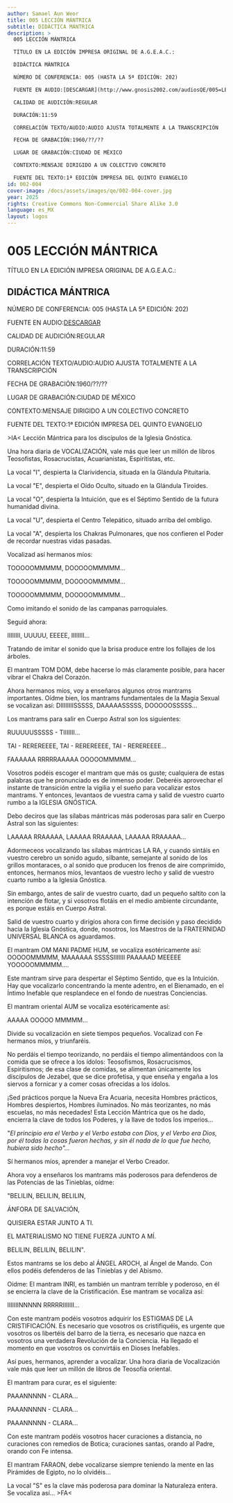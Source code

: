 ```yaml
---
author: Samael Aun Weor
title: 005 LECCIÓN MÁNTRICA
subtitle: DIDÁCTICA MÁNTRICA
description: >
  005 LECCIÓN MÁNTRICA

  TÍTULO EN LA EDICIÓN IMPRESA ORIGINAL DE A.G.E.A.C.:

  DIDÁCTICA MÁNTRICA

  NÚMERO DE CONFERENCIA: 005 (HASTA LA 5ª EDICIÓN: 202)

  FUENTE EN AUDIO:[DESCARGAR](http://www.gnosis2002.com/audiosQE/005=LECCION-MANTRICA.zip)

  CALIDAD DE AUDICIÓN:REGULAR

  DURACIÓN:11:59

  CORRELACIÓN TEXTO/AUDIO:AUDIO AJUSTA TOTALMENTE A LA TRANSCRIPCIÓN

  FECHA DE GRABACIÓN:1960/??/??

  LUGAR DE GRABACIÓN:CIUDAD DE MÉXICO

  CONTEXTO:MENSAJE DIRIGIDO A UN COLECTIVO CONCRETO

  FUENTE DEL TEXTO:1ª EDICIÓN IMPRESA DEL QUINTO EVANGELIO
id: 002-004
cover-image: /docs/assets/images/qe/002-004-cover.jpg
year: 2025
rights: Creative Commons Non-Commercial Share Alike 3.0
language: es_MX
layout: logos
---
```

# 005 LECCIÓN MÁNTRICA

TÍTULO EN LA EDICIÓN IMPRESA ORIGINAL DE A.G.E.A.C.:

## DIDÁCTICA MÁNTRICA

NÚMERO DE CONFERENCIA: 005 (HASTA LA 5ª EDICIÓN: 202)

FUENTE EN AUDIO:[DESCARGAR](http://www.gnosis2002.com/audiosQE/005=LECCION-MANTRICA.zip)

CALIDAD DE AUDICIÓN:REGULAR

DURACIÓN:11:59

CORRELACIÓN TEXTO/AUDIO:AUDIO AJUSTA TOTALMENTE A LA TRANSCRIPCIÓN

FECHA DE GRABACIÓN:1960/??/??

LUGAR DE GRABACIÓN:CIUDAD DE MÉXICO

CONTEXTO:MENSAJE DIRIGIDO A UN COLECTIVO CONCRETO

FUENTE DEL TEXTO:1ª EDICIÓN IMPRESA DEL QUINTO EVANGELIO

\>IA< Lección Mántrica para los discípulos de la Iglesia Gnóstica.

Una hora diaria de VOCALIZACIÓN, vale más que leer un millón de libros Teosofistas, Rosacrucistas, Acuarianistas, Espiritistas, etc.

La vocal "I", despierta la Clarividencia, situada en la Glándula Pituitaria.

La vocal "E", despierta el Oído Oculto, situado en la Glándula Tiroides.

La vocal "O", despierta la Intuición, que es el Séptimo Sentido de la futura humanidad divina.

La vocal "U", despierta el Centro Telepático, situado arriba del ombligo.

La vocal "A", despierta los Chakras Pulmonares, que nos confieren el Poder de recordar nuestras vidas pasadas.

Vocalizad así hermanos míos:

TOOOOOMMMMM, DOOOOOMMMMM...

TOOOOOMMMMM, DOOOOOMMMMM...

TOOOOOMMMMM, DOOOOOMMMMM...

Como imitando el sonido de las campanas parroquiales.

Seguid ahora:

IIIIIIII, UUUUU, EEEEE, IIIIIIII...

Tratando de imitar el sonido que la brisa produce entre los follajes de los árboles.

El mantram TOM DOM, debe hacerse lo más claramente posible, para hacer vibrar el Chakra del Corazón.

Ahora hermanos míos, voy a enseñaros algunos otros mantrams importantes. Oídme bien, los mantrams fundamentales de la Magia Sexual se vocalizan así: DIIIIIIIISSSSS, DAAAAASSSSS, DOOOOOSSSSS...

Los mantrams para salir en Cuerpo Astral son los siguientes:

RUUUUUSSSSS - TIIIIIII...

TAI - REREREEEE, TAI - REREREEEE, TAI - REREREEEE...

FAAAAAA RRRRRAAAAA OOOOOMMMMM...

Vosotros podéis escoger el mantram que más os guste; cualquiera de estas palabras que he pronunciado es de inmenso poder. Deberéis aprovechar el instante de transición entre la vigilia y el sueño para vocalizar estos mantrams. Y entonces, levantaos de vuestra cama y salid de vuestro cuarto rumbo a la IGLESIA GNÓSTICA.

Debo deciros que las sílabas mántricas más poderosas para salir en Cuerpo Astral son las siguientes:

LAAAAA RRAAAAA, LAAAAA RRAAAAA, LAAAAA RRAAAAA...

Adormeceos vocalizando las sílabas mántricas LA RA, y cuando sintáis en vuestro cerebro un sonido agudo, silbante, semejante al sonido de los grillos montaraces, o al sonido que producen los frenos de aire comprimido, entonces, hermanos míos, levantaos de vuestro lecho y salid de vuestro cuarto rumbo a la Iglesia Gnóstica.

Sin embargo, antes de salir de vuestro cuarto, dad un pequeño saltito con la intención de flotar, y si vosotros flotáis en el medio ambiente circundante, es porque estáis en Cuerpo Astral.

Salid de vuestro cuarto y dirigíos ahora con firme decisión y paso decidido hacia la Iglesia Gnóstica, donde, nosotros, los Maestros de la FRATERNIDAD UNIVERSAL BLANCA os aguardamos.

El mantram OM MANI PADME HUM, se vocaliza esotéricamente así: OOOOOMMMMM, MAAAAAA SSSSSIIIIIII PAAAAAD MEEEEE YOOOOOMMMMM....

Este mantram sirve para despertar el Séptimo Sentido, que es la Intuición. Hay que vocalizarlo concentrando la mente adentro, en el Bienamado, en el Íntimo Inefable que resplandece en el fondo de nuestras Conciencias.

El mantram oriental AUM se vocaliza esotéricamente así:

AAAAA OOOOO MMMMM...

Divide su vocalización en siete tiempos pequeños. Vocalizad con Fe hermanos míos, y triunfaréis.

No perdáis el tiempo teorizando, no perdáis el tiempo alimentándoos con la comida que se ofrece a los ídolos: Teosofismos, Rosacrucismos, Espiritismos; de esa clase de comidas, se alimentan únicamente los discípulos de Jezabel, que se dice profetisa, y que enseña y engaña a los siervos a fornicar y a comer cosas ofrecidas a los ídolos.

¡Sed prácticos porque la Nueva Era Acuaria, necesita Hombres prácticos, Hombres despiertos, Hombres iluminados. No más teorizantes, no más escuelas, no más necedades! Esta Lección Mántrica que os he dado, encierra la clave de todos los Poderes, y la llave de todos los imperios...

"*El principio era el Verbo y el Verbo estaba con Dios, y el Verbo era Dios, por él todas la cosas fueron hechas, y sin él nada de lo que fue hecho, hubiera sido hecho"...*

Sí hermanos míos, aprender a manejar el Verbo Creador.

Ahora voy a enseñaros los mantrams más poderosos para defenderos de las Potencias de las Tinieblas, oídme:

"BELILIN, BELILIN, BELILIN,

ÁNFORA DE SALVACIÓN,

QUISIERA ESTAR JUNTO A TI.

EL MATERIALISMO NO TIENE FUERZA JUNTO A MÍ.

BELILIN, BELILIN, BELILIN".

Estos mantrams se los debo al ÁNGEL AROCH, al Ángel de Mando. Con ellos podéis defenderos de las Tinieblas y del Abismo.

Oídme: El mantram INRI, es también un mantram terrible y poderoso, en él se encierra la clave de la Cristificación. Ese mantram se vocaliza así:

IIIIIIINNNNN RRRRRIIIIIII...

Con este mantram podéis vosotros adquirir los ESTIGMAS DE LA CRISTIFICACIÓN. Es necesario que vosotros os cristifiquéis, es urgente que vosotros os libertéis del barro de la tierra, es necesario que nazca en vosotros una verdadera Revolución de la Conciencia. Ha llegado el momento en que vosotros os convirtáis en Dioses Inefables.

Así pues, hermanos, aprender a vocalizar. Una hora diaria de Vocalización vale más que leer un millón de libros de Teosofía oriental.

El mantram para curar, es el siguiente:

PAAANNNNN - CLARA...

PAAANNNNN - CLARA...

PAAANNNNN - CLARA...

Con este mantram podéis vosotros hacer curaciones a distancia, no curaciones con remedios de Botica; curaciones santas, orando al Padre, orando con Fe intensa.

El mantram FARAON, debe vocalizarse siempre teniendo la mente en las Pirámides de Egipto, no lo olvidéis...

La vocal "S" es la clave más poderosa para dominar la Naturaleza entera. Se vocaliza así... \>FA<

